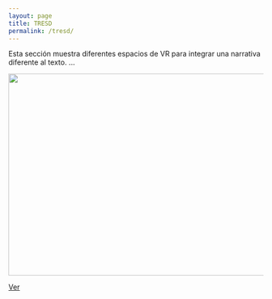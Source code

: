 ```yaml
---
layout: page
title: TRESD
permalink: /tresd/
---
```


Esta sección muestra diferentes espacios de VR para integrar una narrativa diferente al texto.
...

<img src="https://media.giphy.com/media/KorNcnaioL4YcQaMeU/giphy.gif" width="600" height="400" />




[Ver](https://allennpp.github.io/poeticbox/)

